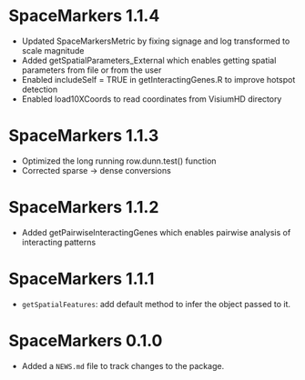 # SpaceMarkers 1.1.4
* Updated SpaceMarkersMetric by fixing signage and log transformed to scale
magnitude
* Added getSpatialParameters_External which enables getting spatial parameters
from file or from the user
* Enabled includeSelf = TRUE in getInteractingGenes.R to improve hotspot 
detection
* Enabled load10XCoords to read coordinates from VisiumHD directory

# SpaceMarkers 1.1.3

* Optimized the long running row.dunn.test() function
* Corrected sparse -> dense conversions

# SpaceMarkers 1.1.2

* Added getPairwiseInteractingGenes which enables pairwise analysis of 
interacting patterns 

# SpaceMarkers 1.1.1

* `getSpatialFeatures`: add default method to infer the object passed to it. 

# SpaceMarkers 0.1.0

* Added a `NEWS.md` file to track changes to the package.
